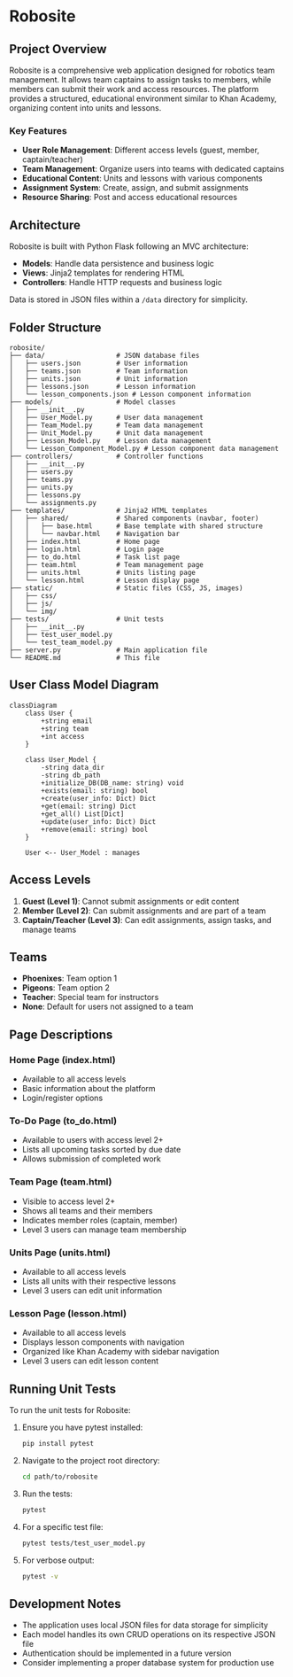 # Robosite

## Project Overview
Robosite is a comprehensive web application designed for robotics team management. It allows team captains to assign tasks to members, while members can submit their work and access resources. The platform provides a structured, educational environment similar to Khan Academy, organizing content into units and lessons.

### Key Features
- **User Role Management**: Different access levels (guest, member, captain/teacher)
- **Team Management**: Organize users into teams with dedicated captains
- **Educational Content**: Units and lessons with various components
- **Assignment System**: Create, assign, and submit assignments
- **Resource Sharing**: Post and access educational resources

## Architecture
Robosite is built with Python Flask following an MVC architecture:
- **Models**: Handle data persistence and business logic
- **Views**: Jinja2 templates for rendering HTML
- **Controllers**: Handle HTTP requests and business logic

Data is stored in JSON files within a `/data` directory for simplicity.

## Folder Structure
```
robosite/
├── data/                  # JSON database files
│   ├── users.json         # User information
│   ├── teams.json         # Team information
│   ├── units.json         # Unit information
│   ├── lessons.json       # Lesson information
│   └── lesson_components.json # Lesson component information
├── models/                # Model classes
│   ├── __init__.py
│   ├── User_Model.py      # User data management
│   ├── Team_Model.py      # Team data management
│   ├── Unit_Model.py      # Unit data management
│   ├── Lesson_Model.py    # Lesson data management
│   └── Lesson_Component_Model.py # Lesson component data management
├── controllers/           # Controller functions
│   ├── __init__.py
│   ├── users.py
│   ├── teams.py
│   ├── units.py
│   ├── lessons.py
│   └── assignments.py
├── templates/             # Jinja2 HTML templates
│   ├── shared/            # Shared components (navbar, footer)
│   │   ├── base.html      # Base template with shared structure
│   │   └── navbar.html    # Navigation bar
│   ├── index.html         # Home page
│   ├── login.html         # Login page
│   ├── to_do.html         # Task list page
│   ├── team.html          # Team management page
│   ├── units.html         # Units listing page
│   └── lesson.html        # Lesson display page
├── static/                # Static files (CSS, JS, images)
│   ├── css/
│   ├── js/
│   └── img/
├── tests/                 # Unit tests
│   ├── __init__.py
│   ├── test_user_model.py
│   └── test_team_model.py
├── server.py              # Main application file
└── README.md              # This file
```

## User Class Model Diagram

```mermaid
classDiagram
    class User {
        +string email
        +string team
        +int access
    }
    
    class User_Model {
        -string data_dir
        -string db_path
        +initialize_DB(DB_name: string) void
        +exists(email: string) bool
        +create(user_info: Dict) Dict
        +get(email: string) Dict
        +get_all() List[Dict]
        +update(user_info: Dict) Dict
        +remove(email: string) bool
    }
    
    User <-- User_Model : manages
```

## Access Levels
1. **Guest (Level 1)**: Cannot submit assignments or edit content
2. **Member (Level 2)**: Can submit assignments and are part of a team
3. **Captain/Teacher (Level 3)**: Can edit assignments, assign tasks, and manage teams

## Teams
- **Phoenixes**: Team option 1
- **Pigeons**: Team option 2
- **Teacher**: Special team for instructors
- **None**: Default for users not assigned to a team

## Page Descriptions

### Home Page (index.html)
- Available to all access levels
- Basic information about the platform
- Login/register options

### To-Do Page (to_do.html)
- Available to users with access level 2+
- Lists all upcoming tasks sorted by due date
- Allows submission of completed work

### Team Page (team.html)
- Visible to access level 2+
- Shows all teams and their members
- Indicates member roles (captain, member)
- Level 3 users can manage team membership

### Units Page (units.html)
- Available to all access levels
- Lists all units with their respective lessons
- Level 3 users can edit unit information

### Lesson Page (lesson.html)
- Available to all access levels
- Displays lesson components with navigation
- Organized like Khan Academy with sidebar navigation
- Level 3 users can edit lesson content

## Running Unit Tests

To run the unit tests for Robosite:

1. Ensure you have pytest installed:
   ```bash
   pip install pytest
   ```

2. Navigate to the project root directory:
   ```bash
   cd path/to/robosite
   ```

3. Run the tests:
   ```bash
   pytest
   ```

4. For a specific test file:
   ```bash
   pytest tests/test_user_model.py
   ```

5. For verbose output:
   ```bash
   pytest -v
   ```

## Development Notes
- The application uses local JSON files for data storage for simplicity
- Each model handles its own CRUD operations on its respective JSON file
- Authentication should be implemented in a future version
- Consider implementing a proper database system for production use